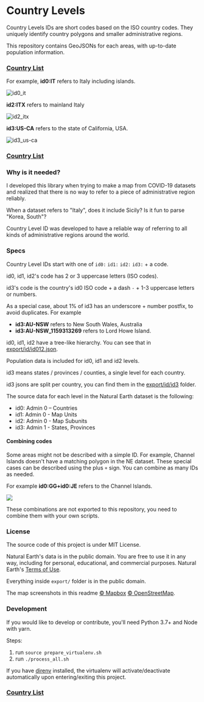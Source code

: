 # Country Levels
Country Levels IDs are short codes based on the ISO country codes. They uniquely identify country polygons and smaller administrative regions.

This repository contains GeoJSONs for each areas, with up-to-date population information.

### [Country List](docs/country_list.md)

For example, **id0:IT** refers to Italy including islands.

![id0_it](docs/id0_it.png)

**id2:ITX** refers to mainland Italy

![id2_itx](docs/id2_itx.png)

**id3:US-CA** refers to the state of California, USA.

![id3_us-ca](docs/id3_us-ca.png)



### [Country List](docs/country_list.md)



### Why is it needed?

I developed this library when trying to make a map from COVID-19 datasets and realized that there is no way to refer to a piece of administrative region reliably.

When a dataset refers to "Italy", does it include Sicily? Is it fun to parse "Korea, South"?

Country Level ID was developed to have a reliable way of referring to all kinds of administrative regions around the world.



### Specs

Country Level IDs start with one of `id0:` `id1:` `id2:` `id3:` + a code.

id0, id1, id2's code has 2 or 3 uppercase letters (ISO codes).

id3's code is the country's id0 ISO code + a dash `-`  + 1-3 uppercase letters or numbers.

As a special case, about 1% of id3 has an underscore + number postfix, to avoid duplicates. For example

- **id3:AU-NSW** refers to New South Wales, Australia
- **id3:AU-NSW_1159313269** refers to Lord Howe Island.



id0, id1, id2 have a tree-like hierarchy. You can see that in [export/id/id012.json](export/id/id012.json).

Population data is included for id0, id1 and id2 levels.



id3 means states / provinces / counties, a single level for each country.

id3 jsons are split per country, you can find them in the [export/id/id3](export/id/id3) folder.



The source data for each level in the Natural Earth dataset is the following:

- id0: Admin 0 – Countries
- id1: Admin 0 - Map Units
- id2: Admin 0 - Map Subunits
- id3: Admin 1 - States, Provinces



#### Combining codes

Some areas might not be described with a simple ID. For example, Channel Islands doesn't have a matching polygon in the NE dataset. These special cases can be described using the plus `+` sign. You can combine as many IDs as needed.

For example **id0:GG+id0:JE** refers to the Channel Islands.

![](docs/channel_islands.png)

These combinations are not exported to this repository, you need to combine them with your own scripts.

### License

The source code of this project is under MIT License.

Natural Earth's data is in the public domain. You are free to use it in any way, including for personal, educational, and commercial purposes. Natural Earth's [Terms of Use](https://www.naturalearthdata.com/about/terms-of-use/).

Everything inside `export/` folder is in the public domain.

The map screenshots in this readme [© Mapbox](https://www.mapbox.com/about/maps/) [© OpenStreetMap](https://openstreetmap.org/about/).

### Development

If you would like to develop or contribute, you'll need Python 3.7+ and Node with yarn.

Steps:

1. run `source prepare_virtualenv.sh`
2. run `./process_all.sh`

If you have [direnv](https://direnv.net/) installed, the virtualenv will activate/deactivate automatically upon entering/exiting this project.



### [Country List](docs/country_list.md)

